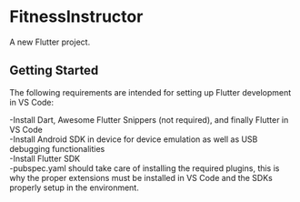 # FitnessInstructor

A new Flutter project.

## Getting Started

The following requirements are intended for setting up Flutter development in VS Code:

-Install Dart, Awesome Flutter Snippers (not required), and finally Flutter in VS Code  
-Install Android SDK in device for device emulation as well as USB debugging functionalities  
-Install Flutter SDK  
-pubspec.yaml should take care of installing the required plugins, this is why the proper extensions must be installed in VS Code and the SDKs properly setup in the environment.  
